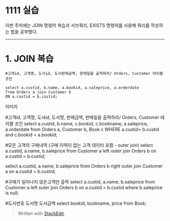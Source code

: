 # 1111 실습

이번 주차에는 JOIN 명령어 복습과 서브쿼리, EXISTS 명령어를 사용해 쿼리를 작성하는 법을 공부했다.

---
# 1. JOIN 복습

    #고객id, 고객명, 도서id, 도서판매금액, 판매일을 출력하라/ Orders, Customer 테이블 조인
    
    select a.custid, b.name, a.bookid, a.saleprice, a.orderdate
    from Orders a join Customer b 
    ON a.custid = b.custid;
이미지


#고객id, 고객명, 도서id, 도서명, 판매금액, 판매일을 출력하라/ Orders, Customer 테이블 조인
select a.custid, b.name, c.bookid, c.bookname, a.saleprice, a.orderdate
from Orders a, Customer b, Book c
WHERE a.custid= b.custid and c.bookid = a.bookid;

#모든 고객의 구매내역 (구매 이력이 없는 고객 데이터 포함 - outer join)
select a.custid, a.name, b.saleprice
from Customer a left outer join Orders b
on a.custid = b.custid; 

select a.custid, a.name, b.saleprice
from  Orders b right outer join Customer a
on a.custid = b.custid; 

#구매가 일어나지 않은고객만 출력 
select a.custid, a.name, b.saleprice
from Customer a left outer join Orders b
on a.custid = b.custid
where b.saleprice is null;

#도서번호 도서명 도서금액 
select bookid, bookname, price
from Book;
> Written with [StackEdit](https://stackedit.io/).

<!--stackedit_data:
eyJoaXN0b3J5IjpbMTc0MDc1MTkyOV19
-->